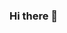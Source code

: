 ### Hi there 👋

<!--
**molka552/molka552** is a ✨ _special_ ✨ repository because its `README.md` (this file) appears on your GitHub profile.

Here are some ideas to get you started:

- 🔭 I’m currently working on ANDROID,Node,Angular,Java,Javascript,HTml,CSS,Symfony,PHP,UML
- 🌱 I’m currently learning AI,Flutter
- 👯 I’m looking to collaborate on traineeship
- 🤔 I’m looking for help with AI
- 💬 Ask me about development web or Mobile
- 📫 How to reach me:Twitter:Boughanmi Molka 
- 😄 Pronouns: She/Her
- ⚡ Fun fact: when i am stressed i spend a lot time sleeping or contact with nature like sea or mountain or meditation 
💕😘 Be happy don't worry 💖🤣
-->
